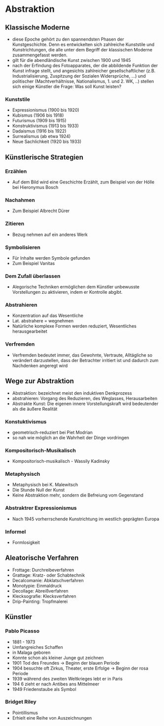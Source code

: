 # Abstraktion

## Klassische Moderne

- diese Epoche gehört zu den spannendsten Phasen der Kunstgeschichte. Denn es entwickelten sich zahlreiche Kunststile und Kunstrichtungen, die alle unter dem Begriff der klassischen Moderne zusammengefasst werden.
- gilt für die abendländische Kunst zwischen 1900 und 1945
- nach der Erfindung des Fotoapparates, der die abbildende Funktion der Kunst infrage stellt, und angesichts zahlreicher gesellschaftlicher (z.B. Industrialisierung, Zuspitzung der Sozialen Widersprüche, …) und politischer (Machtverhältnisse, Nationalismus, 1. und 2. WK, ..) stellen sich einige Künstler die Frage: Was soll Kunst leisten?

### Kunststile

- Expressionismus (1900 bis 1920)
- Kubismus (1906 bis 1918)
- Futurismus (1909 bis 1915)
- Konstruktivismus (1913 bis 1933)
- Dadaismus (1916 bis 1922)
- Surrealismus (ab etwa 1924)
- Neue Sachlichkeit (1920 bis 1933)

## Künstlerische Strategien

### Erzählen

-  Auf dem Bild wird eine Geschichte Erzählt, zum Beispiel von der Hölle bei Hieronymus Bosch

### Nachahmen

- Zum Beispiel Albrecht Dürer

### Zitieren

- Bezug nehmen auf ein anderes Werk

### Symbolisieren

- Für Inhalte werden Symbole gefunden
- Zum Beispiel Vanitas

### Dem Zufall überlassen

- Alegorische Techniken ermöglichen dem Künstler unbewusste Vorstellungen zu aktivieren, indem er Kontrolle abgibt.

### Abstrahieren

- Konzentration auf das Wesentliche
- Lat. abstrahere = wegnehmen
- Natürliche komplexe Formen werden reduziert, Wesentliches herausgearbeitet

### Verfremden

- Verfremden bedeutet immer, das Gewohnte, Vertraute, Alltägliche so verändert darzustellen, dass der Betrachter irritiert ist und dadurch zum Nachdenken angeregt wird

## Wege zur Abstraktion

- Abstraktion: bezeichnet meist den induktiven Denkprozess
- abstrahieren: Vorgang des Reduzieren, des Weglasses, Herausarbeiten
- Abstrakte Kunst: Die eigenen innere Vorstellungskraft wird bedeutender als die äußere Realität

### Konstuktivismus

- geometrisch-reduziert bei Piet Modrian
- so nah wie möglich an die Wahrheit der Dinge vordringen

### Kompositorisch-Musikalisch

- Kompositorisch-musikalisch - Wassily Kadinsky

### Metaphysisch

- Metaphysisch bei K. Malewitsch
- Die Stunde Null der Kunst
- Keine Abstraktion mehr, sondern die Befreiung vom Gegenstand

### Abstraktrer Expressionismus

- Nach 1945 vorherrschende Kunstrichtung im westlich geprägten Europa

### Informel

- Formlosigkeit

## Aleatorische Verfahren

- Frottage: Durchreibeverfahren
- Grattage: Kratz- oder Schabtechnik
- Decalcomanie: Abklatschverfahren
- Monotypie: Einmaldruck
- Decollage: Abreißverfahren
- Klecksografie: Klecksverfahren
- Drip-Painting: Tropfmalerei

## Künstler

### Pablo Picasso

- 1881 - 1973
- Umfangreiches Schaffen
- in Malaga geboren
- Konnte schon als kleiner Junge gut zeichnen
- 1901 Tod des Freundes → Beginn der blauen Periode
- 1904 besuchte oft Zirkus, Theater, erste Erfolge → Beginn der rosa Periode
- 1939 während des zweiten Weltkrieges lebt er in Paris
- 194 6 zieht er nach Antibes ans Mittelmeer
- 1949 Friedenstaube als Symbol

### Bridget Riley

- Pointillismus
- Erhielt eine Reihe von Auszeichnungen

